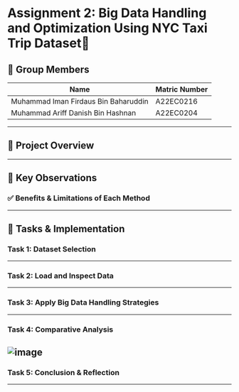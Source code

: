 # Assignment 2: Big Data Handling and Optimization Using NYC Taxi Trip Dataset🚕 
## 👥 Group Members

| Name               | Matric Number |
|--------------------|---------------|
| Muhammad Iman Firdaus Bin Baharuddin        | A22EC0216       |
| Muhammad Ariff Danish Bin Hashnan         | A22EC0204       |

---

## 📌 Project Overview
---

## 📌 Key Observations
### ✅ Benefits & Limitations of Each Method
---

## 🧪 Tasks & Implementation

### Task 1: Dataset Selection
---

### Task 2: Load and Inspect Data
---

### Task 3: Apply Big Data Handling Strategies
---

### Task 4: Comparative Analysis
![image](https://raw.githubusercontent.com/MuhammadImanFirdaus/Photos/refs/heads/main/Screenshot%202025-06-03%20004351.png?token=GHSAT0AAAAAADDVYJY73HAMPXRANPUDRCCE2B54MQQ)
---

### Task 5: Conclusion & Reflection



---
